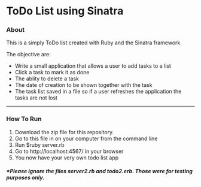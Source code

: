 <h1>ToDo List using Sinatra</h1>

<h3>About</h3>
<p>This is a simply ToDo list created with Ruby and the Sinatra framework.</p>
<p>The objective are: 
	<ul>
		<li>Write a small application that allows a user to add tasks to a list</li>
		<li>Click a task to mark it as done</li>
		<li>The ablity to delete a task</li>
		<li>The date of creation to be shown together with the task</li>
		<li>The task list saved in a file so if a user refreshes the application the tasks are not lost</li>
	</ul>
</p>


<hr>
<h3>How To Run</h3>
<p>
	<ol>
		<li>Download the zip file for this repository.</li>
		<li>Go to this file in on your computer from the command line</li>
		<li>Run $ruby server.rb</li>
		<li>Go to http://localhost:4567/ in your browser</li>
		<li>You now have your very own todo list app</li>
	</ol>
</p>
<h5>*Please ignore the files server2.rb and todo2.erb. Those were for testing purposes only.</h5>





